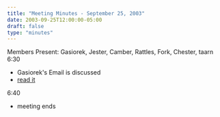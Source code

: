 ```yaml
---
title: "Meeting Minutes - September 25, 2003"
date: 2003-09-25T12:00:00-05:00
draft: false
type: "minutes"
---
```


Members Present: Gasiorek, Jester, Camber, Rattles, Fork, Chester, taarn 6:30 <ul> <li>Gasiorek's Email is discussed <li><a href="http://yakko.cs.wmich.edu/gasiorek/files/331/openletter.txt">read it</a> </ul> 6:40 <ul> <li>meeting ends </ul> </p>

